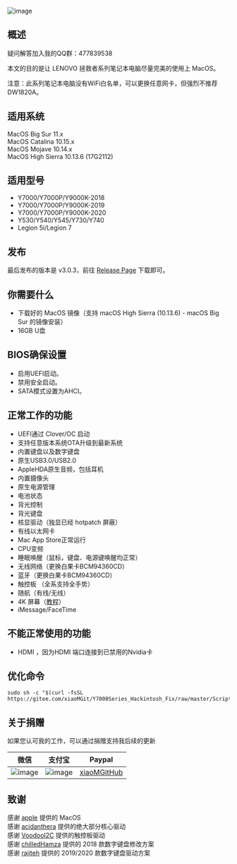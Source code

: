 ![image](https://github.com/xiaoMGitHub/LEGION_Y7000Series_Hackintosh/blob/master/Picture/BigSur_11.2.1.png)

## 概述

疑问解答加入我的QQ群：477839538

本文的目的是让 LENOVO 拯救者系列笔记本电脑尽量完美的使用上 MacOS。

注意：此系列笔记本电脑没有WiFi白名单，可以更换任意网卡，但强烈不推荐 DW1820A。

## 适用系统

MacOS Big Sur 11.x  
MacOS Catalina 10.15.x  
MacOS Mojave 10.14.x  
MacOS High Sierra 10.13.6 (17G2112)

## 适用型号

- Y7000/Y7000P/Y9000K-2018
- Y7000/Y7000P/Y9000K-2019
- Y7000/Y7000P/Y9000K-2020
- Y530/Y540/Y545/Y730/Y740
- Legion 5i/Legion 7

## 发布

最后发布的版本是 v3.0.3，前往 [Release Page](https://github.com/xiaoMGitHub/LEGION_Y7000Series_Hackintosh/releases) 下载即可。

## 你需要什么
- 下载好的 MacOS 镜像（支持 macOS High Sierra (10.13.6) - macOS Big Sur 的镜像安装）
- 16GB U盘

## BIOS确保设置
- 启用UEFI启动。
- 禁用安全启动。
- SATA模式设置为AHCI。

## 正常工作的功能
- UEFI通过 Clover/OC 启动
- 支持任意版本系统OTA升级到最新系统
- 内置键盘以及数字键盘
- 原生USB3.0/USB2.0 
- AppleHDA原生音频，包括耳机
- 内置摄像头
- 原生电源管理
- 电池状态
- 背光控制
- 背光键盘
- 核显驱动（独显已经 hotpatch 屏蔽）
- 有线以太网卡
- Mac App Store正常运行
- CPU变频
- 睡眠唤醒（鼠标，键盘、电源键唤醒均正常）
- 无线网络（更换白果卡BCM94360CD）
- 蓝牙（更换白果卡BCM94360CD）
- 触控板 （全系支持全手势）
- 随航（有线/无线）
- 4K 屏幕（[教程](https://github.com/xiaoMGitHub/LEGION_Y7000Series_Hackintosh/tree/master/4K_Display_Config)）
- iMessage/FaceTime

## 不能正常使用的功能
- HDMI ，因为HDMI 端口连接到已禁用的Nvidia卡

## 优化命令
```
sudo sh -c "$(curl -fsSL https://gitee.com/xiaoMGit/Y7000Series_Hackintosh_Fix/raw/master/Script/Optimize.sh)"
```

## 关于捐赠

如果您认可我的工作，可以通过捐赠支持我后续的更新

| 微信                                                       | 支付宝                                               | Paypal |                                                    
| ---------------------------------------------------------- | ---------------------------------------------------- | ---------------------------------------------------------- | 
| ![image](https://github.com/xiaoMGitHub/LEGION_Y7000Series_Hackintosh/blob/master/Picture/weixin160.jpg) | ![image](https://github.com/xiaoMGitHub/LEGION_Y7000Series_Hackintosh/blob/master/Picture/alipay160.jpg) | [xiaoMGitHub](https://www.paypal.me/xiaoMGitHub) | 

## 致谢

感谢 [apple](https://www.apple.com.cn/) 提供的 MacOS  
感谢 [acidanthera](https://github.com/acidanthera) 提供的绝大部分核心驱动  
感谢 [VoodooI2C](https://github.com/VoodooI2C) 提供的触控板驱动  
感谢 [chilledHamza](https://github.com/chilledHamza/) 提供的 2018 款数字键盘修改方案  
感谢 [rajiteh](https://github.com/rajiteh) 提供的 2019/2020 款数字键盘驱动方案
